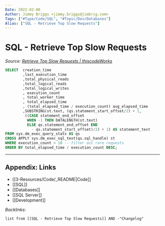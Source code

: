 ```yaml
---
Date: 2022-02-06
Author: Jimmy Briggs <jimmy.briggs@jimbrig.com>
Tags: ["#Type/Code/SQL", "#Topic/Dev/Databases"]
Alias: ["SQL - Retrieve Top Slow Requests"]
---
```


# SQL - Retrieve Top Slow Requests

*Source: [Retrieve Top Slow Requests | thiscodeWorks](https://www.thiscodeworks.com/61faf178b783be0015bbaf73)*

```SQL
SELECT  creation_time 
        ,last_execution_time
        ,total_physical_reads
        ,total_logical_reads 
        ,total_logical_writes
        , execution_count
        , total_worker_time
        , total_elapsed_time
        , (total_elapsed_time / execution_count) avg_elapsed_time
        ,SUBSTRING(st.text, (qs.statement_start_offset/2) + 1,
         ((CASE statement_end_offset
          WHEN -1 THEN DATALENGTH(st.text)
          ELSE qs.statement_end_offset END
            - qs.statement_start_offset)/2) + 1) AS statement_text
FROM sys.dm_exec_query_stats AS qs
CROSS APPLY sys.dm_exec_sql_text(qs.sql_handle) st
WHERE execution_count > 10 -- filter out rare requests
ORDER BY total_elapsed_time / execution_count DESC;
```


***

## Appendix: Links

- [[3-Resources/Code/_README|Code]]
- [[SQL]]
- [[Databases]]
- [[SQL Server]]
- [[Development]]

*Backlinks:*

```dataview
list from [[SQL - Retrieve Top Slow Requests]] AND -"Changelog"
```